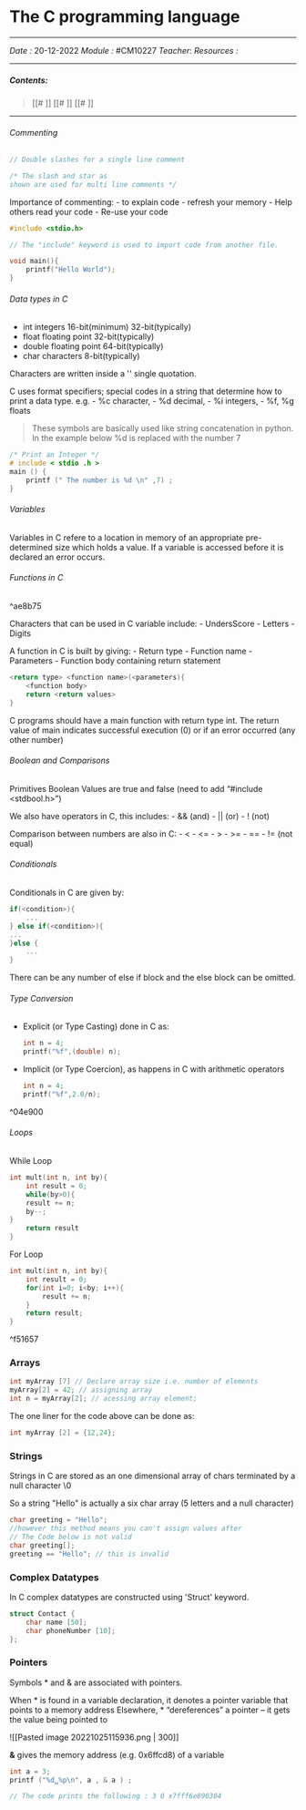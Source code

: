 # The C programming language
---
*Date :*  20-12-2022 
*Module :* #CM10227 
*Teacher*: 
*Resources :*

---
##### Contents: 
> [[# ]]
> [[# ]]
> [[# ]]
> 
--- 


###### Commenting
```C 
// Double slashes for a single line comment

/* The slash and star as 
shown are used for multi line comments */
```

Importance of commenting: 
	- to explain code
	- refresh your memory
	- Help others read your code
	- Re-use your code

``` C
#include <stdio.h>

// The "include" keyword is used to import code from another file. 

void main(){
	printf("Hello World");
}
```

###### Data types in C

- int integers 16-bit(minimum) 32-bit(typically)
- float floating point 32-bit(typically)
- double floating point 64-bit(typically)
- char characters 8-bit(typically)

Characters are written inside a '' single quotation.

C uses format specifiers; special codes in a string that determine how to print a data type. e.g. 
	- %c character, 
	- %d  decimal, 
	- %i integers, 
	- %f, %g floats

> These symbols are basically used like string concatenation in python. In the example below %d is replaced with the number 7


```C
/* Print an Integer */ 
# include < stdio .h > 
main () { 
	printf (" The number is %d \n" ,7) ; 
}
```

###### Variables
Variables in C refere to a location in memory of an appropriate pre-determined size which holds a value. If a variable is accessed before it is declared an error occurs. 

###### Functions in C

^ae8b75

Characters that can be used in C variable include:
	- UndersScore
	- Letters
	- Digits

A function in C is built by giving:
	- Return type
	- Function name
	- Parameters
	- Function body containing return statement
``` C
<return type> <function name>(<parameters){
	<function body>
	return <return values>
}
```

C programs should have a main function with return type int. The return value of main indicates successful execution (0) or if an error occurred (any other number)

###### Boolean and Comparisons

Primitives Boolean Values are true and false (need to add “#include <stdbool.h>”)

We also have operators in C, this includes:
	- && (and)
	- || (or)
	- ! (not)

Comparison between numbers are also in C:
	- <
	- <=
	- >
	- >=
	- ==
	- != (not equal)

###### Conditionals

Conditionals in C are given by:
```C
if(<condition>){
	...
} else if(<condition>){
...
}else {
	...
}
```

There can be any number of else if block and the else block can be omitted.

###### Type Conversion
- Explicit (or Type Casting) done in C as:
	```C
	int n = 4;
	printf("%f",(double) n);
	```
- Implicit (or Type Coercion), as happens in C with arithmetic operators
	```C
	int n = 4;
	printf("%f",2.0/n);
	```

^04e900

###### Loops
While Loop
```C
int mult(int n, int by){
	int result = 0;
	while(by>0){
	result += n;
	by--;
}
	return result
}
```

For Loop
```c
int mult(int n, int by){
	int result = 0;
	for(int i=0; i<by; i++){
		result += n;
	}
	return result;
}
```
^f51657


### Arrays
```C
int myArray [7] // Declare array size i.e. number of elements
myArray[2] = 42; // assigning array
int n = myArray[2]; // acessing array element; 
```
The one liner for the code above can be done as: 
```C 
int myArray [2] = {12,24};
```

### Strings
Strings in C are stored as an one dimensional array of chars terminated by a null character \0

So a string "Hello" is actually a six char array (5 letters and a null character)

```C 
char greeting = "Hello";
//however this method means you can't assign values after
// The Code below is not valid
char greeting[];
greeting == "Hello"; // this is invalid
```

### Complex Datatypes
In C complex datatypes are constructed using 'Struct' keyword. 
```c
struct Contact { 
	char name [50]; 
	char phoneNumber [10]; 
};
```
### Pointers
Symbols * and & are associated with pointers. 

When * is found in a variable declaration, it denotes a pointer variable that points to a memory address Elsewhere, * “dereferences” a pointer – it gets the value being pointed to

![[Pasted image 20221025115936.png | 300]]

**&** gives the memory address (e.g. 0x6ffcd8) of a variable

```C
int a = 3; 
printf ("%d␣%p\n", a , & a ) ;

// The code prints the following : 3 0 x7fff6e890304
```